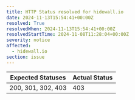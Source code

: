 ```yaml
---
title: HTTP Status resolved for hidewall.io
date: 2024-11-13T15:54:41+00:00Z
resolved: True
resolvedWhen: 2024-11-13T15:54:41+00:00Z
resolvedStartTime: 2024-11-08T11:28:04+00:00Z
severity: notice
affected:
  - hidewall.io
section: issue
---
```


| Expected Statuses | Actual Status  |
|-------------------|----------------|
| 200, 301, 302, 403 | 403 |
